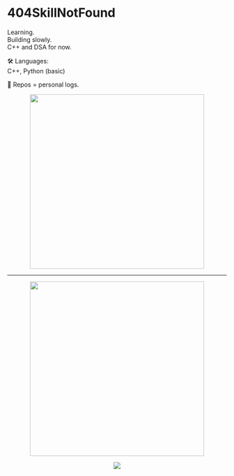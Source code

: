# 404SkillNotFound

Learning.  
Building slowly.  
C++ and DSA for now.


🛠 Languages:  
C++, Python (basic)


📂 Repos = personal logs.

<p align="center">
  <img src="https://github-readme-stats.vercel.app/api/top-langs/?username=404SkillNotFound&layout=compact&theme=tokyonight" width="400" />
</p>

---

<p align="center">
  <img src="https://github-readme-stats.vercel.app/api?username=404SkillNotFound&show_icons=true&theme=tokyonight" width="400" />
</p>
<p align="center">
  <img src="https://github.com/404SkillNotFound/404SkillNotFound/raw/output/github-contribution-grid-snake.svg" />
</p>
